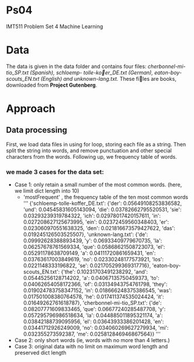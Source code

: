 # Ps04
IMT511 Problem Set 4 Machine Learning

# Data
The data is given in the data folder and contains four files: 
_cherbonnel-mi-tio_SP.txt (Spanish), schloemp- tolle-ko􏰂er_DE.txt (German), 
eaton-boy-scouts_EN.txt (English) and unknown-lang.txt._ 
These fi􏰃les are books, downloaded from **Project Gutenberg**.

# Approach

## Data processing
 First, we load data files in using for loop, storing each file as a string.
 Then split the string into words, and remove punctuation and other special characters
 from the words. Following up, we frequency table of words.
 
 
###  we made 3 cases for the data set:
* Case 1: only retain a small number of the most common words. (here, we limit  dict length into 10)
    - 'mostFrequent' , the frequency table of the ten most common words
'''
  {'schloemp-tolle-koffer_DE.txt': {'der': 0.05649108253836582,
  'und': 0.04545831605143094,
  'die': 0.03782662795520531,
  'sie': 0.03293239319784322,
  'ich': 0.02978017420157611,
  'in': 0.027208627125673995,
  'ein': 0.02372459560348403,
  'er': 0.023060970551638325,
  'den': 0.021816673579427622,
  'das': 0.019245126503525507},
 'unknown-lang.txt': {'de': 0.09992628388893439,
  'y': 0.06933409779670735,
  'la': 0.06257678761569334,
  'que': 0.05868621508723073,
  'el': 0.05291178638709149,
  'a': 0.04111720861659431,
  'en': 0.03763617003849619,
  'no': 0.02330248177573921,
  'los': 0.0221148333196822,
  'se': 0.021705299369317716},
 'eaton-boy-scouts_EN.txt': {'the': 0.10231703491238292,
  'and': 0.05445256128714202,
  'a': 0.04067135750459373,
  'to': 0.04062654058172366,
  'of': 0.03134943754761798,
  'they': 0.019024783758347152,
  'in': 0.018666248375386545,
  'was': 0.017501008380764578,
  'he': 0.017411374535024424,
  'it': 0.01649262761618787},
 'cherbonnel-mi-tio_SP.txt': {'de': 0.08207771609833465,
  'que': 0.06677240285487708,
  'y': 0.057295796986518634,
  'la': 0.044885011895321174,
  'a': 0.03842188739095956,
  'el': 0.03643933386201428,
  'en': 0.03441712926249009,
  'no': 0.034060269627279934,
  'mi': 0.032355273592387,
  'me': 0.025812846946867564}}
''' 
* Case 2: only short words (ie, words with no more than 4 letters.)
* Case 3: original data with no limit on maximum word length and preserved dict length

